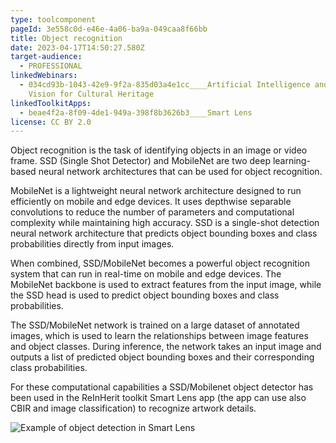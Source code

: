 ```yaml
---
type: toolcomponent
pageId: 3e558c0d-e46e-4a06-ba9a-049caa8f66bb
title: Object recognition
date: 2023-04-17T14:50:27.580Z
target-audience:
  - PROFESSIONAL
linkedWebinars:
  - 034cd93b-1043-42e9-9f2a-835d03a4e1cc____Artificial Intelligence and Computer
    Vision for Cultural Heritage
linkedToolkitApps:
  - beae4f2a-8f09-4de1-949a-398f8b3626b3____Smart Lens
license: CC BY 2.0
---
```

Object recognition is the task of identifying objects in an image or video frame. SSD (Single Shot Detector) and MobileNet are two deep learning-based neural network architectures that can be used for object recognition.

MobileNet is a lightweight neural network architecture designed to run efficiently on mobile and edge devices. It uses depthwise separable convolutions to reduce the number of parameters and computational complexity while maintaining high accuracy. SSD is a single-shot detection neural network architecture that predicts object bounding boxes and class probabilities directly from input images.

When combined, SSD/MobileNet becomes a powerful object recognition system that can run in real-time on mobile and edge devices. The MobileNet backbone is used to extract features from the input image, while the SSD head is used to predict object bounding boxes and class probabilities.

The SSD/MobileNet network is trained on a large dataset of annotated images, which is used to learn the relationships between image features and object classes. During inference, the network takes an input image and outputs a list of predicted object bounding boxes and their corresponding class probabilities.

For these computational capabilities a SSD/Mobilenet object detector has been used in the ReInHerit toolkit Smart Lens app (the app can use also CBIR and image classification) to recognize artwork details.

![Example of object detection in Smart Lens](https://ucarecdn.com/7c6f8edb-150d-4bda-83fa-3fe2d6a2f03a/-/crop/824x1345/4,89/-/preview/ "Example of object detection in Smart Lens")